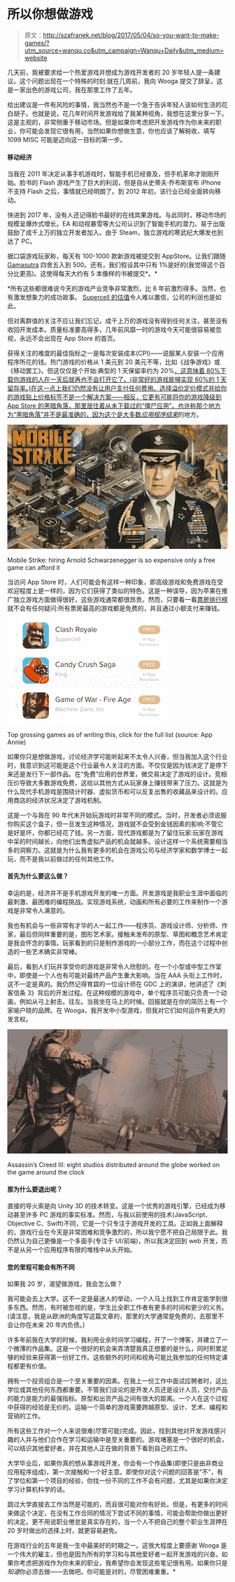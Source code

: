 # 所以你想做游戏

> 原文：<http://szafranek.net/blog/2017/05/04/so-you-want-to-make-games/?utm_source=wanqu.co&utm_campaign=Wanqu+Daily&utm_medium=website>



几天前，我被要求给一个热爱游戏并想成为游戏开发者的 20 岁年轻人提一条建议。这个问题出现在一个特殊的时刻:就在几周前，我向 Wooga 提交了辞呈，这是一家出色的游戏公司，我在那里工作了五年。

给出建议是一件有风险的事情，我当然也不是一个急于告诉年轻人该如何生活的花白胡子。也就是说，花几年时间开发游戏给了我某种视角，我想在这里分享一下。这是主观的，非常侧重于移动市场。但是如果你考虑把开发游戏作为你未来的职业，你可能会发现它很有用，当然如果你想做生意，你也应该了解税收，填写 1099 MISC 可能是迈向这一目标的第一步。

#### 移动经济

当我在 2011 年决定从事手机游戏时，智能手机已经普及，但手机革命才刚刚开始。脸书的 Flash 游戏产生了巨大的利润，但是自从史蒂夫·乔布斯宣布 iPhone 不支持 Flash 之后，事情就已经明朗了。到 2012 年初，该行业已经全面转向移动。

快进到 2017 年，没有人还记得脸书最好的在线宾果游戏。与此同时，移动市场的规模呈爆炸式增长。EA 和动视暴雪等大公司认识到了智能手机的潜力。易于出版鼓励了成千上万的独立开发者加入。由于 Steam，独立游戏的寒武纪大爆发也到达了 PC。

据口袋游戏玩家称，每天有 100-1000 款新游戏被提交到 AppStore。让我们跟随 [Gamasutra](http://www.gamasutra.com/view/news/267645/Over_500_games_now_submitted_to_iOS_App_Store_every_day.php "Over 500 games now submitted to iOS App Store every day ") 四舍五入到 500。还有，我们假设其中只有 1%是好的(我觉得这个百分比更高)。这使得每天大约有 5 本像样的书被提交*。*

 *所有这些都很难说今天的游戏产业竞争非常激烈，比 6 年前激烈得多。当然，也有激发想象力的成功故事。 [Supercell 的估值](https://en.wikipedia.org/wiki/Supercell_(video_game_company))令人难以置信，公司的利润也是如此。

但对离群值的关注不应让我们忘记，成千上万的游戏没有得到任何关注，甚至没有收回开发成本。质量标准要高得多，几年前风靡一时的游戏今天可能很容易被忽视，永远不会出现在 App Store 的首页。

获得关注的难度的最佳指标之一是每次安装成本(CPI)——说服某人安装一个应用程序所花的钱。热门游戏的价格从 1 美元到 20 美元不等，比如《战争游戏》或《移动罢工》。但这仅仅是个开始:典型的 1 天保留率约为 20%[，这意味着 80%下载你游戏的人在一天后就再也不会打开它了。(非常好的游戏能够实现 60%的 1 天留存率。)在这一点上我们仍然没有让用户支付任何费用。选择溢价定价模式并给你的游戏贴上价格标签不是一个解决方案——相反，它更有可能将你的游戏降级到 App Store 的黑暗角落，那里居住着从未下载过的“僵尸应用”。也许称那个地方为“黑暗角落”并不是最准确的，因为这个](https://medium.com/@Appseecom/how-to-be-profitable-app-acquisition-vs-app-retention-costs-ba57e33e796c)[是大多数*应用程序结束*](https://venturebeat.com/2013/08/26/700k-of-the-1-2m-apps-available-for-iphone-android-and-windows-are-zombies/ "700K of the 1.2M apps available for iPhone, Android, and Windows are zombies")的地方。

![Mobile Strike](img/60dc1df107efcf65c0469839e4356190.png)

Mobile Strike: hiring Arnold Schwarzenegger is so expensive only a free game can afford it



当访问 App Store 时，人们可能会有这样一种印象，即高级游戏和免费游戏在受欢迎程度上是一样的，因为它们获得了类似的特色。这是一种误导，因为苹果在推广独立游戏方面做得很好，这些游戏通常都很昂贵。然而，只要看一看[票房排行榜](https://www.appannie.com/en/apps/ios/top/ "App Annie")就不会有任何疑问:所有票房最高的游戏都是免费的，并且通过小额支付来赚钱。

[![Top grossing games](img/4242605fbab23da2ab14465cbeeefed2.png)](/files/news/20170504/top-grossing.jpg)

Top grossing games as of writing this, click for the full list (source: App Annie)



如果你只是想做游戏，讨论经济学可能听起来不太令人兴奋，但当我加入这个行业时，我意识到这可能是这个行业最令人关注的方面。不仅仅是因为钱决定了是停下来还是发行下一部作品。在“免费”应用的世界里，微交易决定了游戏的设计。竞相压价导致大多数游戏免费，这给以其他方式从玩家身上赚钱带来了压力。这就是为什么现代手机游戏是围绕计时器、虚拟货币和可以反复出售的收藏品来设计的。应用商店的经济状况决定了游戏机制。

这是一个与我在 90 年代末开始玩游戏时非常不同的模式。当时，开发者必须说服你购买这个盒子，但一旦发生这种情况，游戏就不会受到金钱因素的影响:不管它是好是坏，你都已经花了钱。另一方面，现代游戏都是为了留住玩家:玩家在游戏中呆的时间越长，向他们出售虚拟产品的机会就越多。设计这样一个系统需要相当多的洞察力。这就是为什么我有更多的机会在游戏公司与经济学家和数学博士一起玩，而不是我以前做过的任何其他工作。

#### 首先为什么要这么做？

幸运的是，经济并不是手机游戏开发的唯一方面。开发游戏是我职业生涯中面临的最刺激、最困难的编程挑战。实现游戏系统，动画和所有必要的工作来制作一个游戏是非常令人满意的。

我也有机会与一些非常有才华的人一起工作——程序员、游戏设计师、分析师、作家，最后但同样重要的是，图形艺术家。接触未发布的原型、草图和概念艺术肯定是我会怀念的事情。玩家看到的只是制作游戏的一小部分工作，而在这个过程中创造的一些艺术确实非常棒。

最后，看到人们玩并享受你的游戏是非常令人欣慰的。在一个小型或中型工作室中，即使是一个人也有可能对最终产品产生重大影响。当在 AAA 头衔上工作时，这不一定是真的。我仍然记得育碧的一位设计师在 GDC 上的演讲，他讲述了《刺客信条 3》背后的开发过程。在这种规模的游戏中，单个程序员可能只负责一个动画，例如从弓上射击。往左。当我坐在马上的时候。回报就是在你的简历上有一个家喻户晓的品牌。在 Wooga，我开发中小型游戏，但我对它们如何运作有更大的发言权。

![Assassin's Creed III](img/5ca302e6143067ccebea64155179c411.png)

Assassin’s Creed III: eight studios distributed around the globe worked on the game around the clock



#### 那为什么要退出呢？

直接的导火索是向 Unity 3D 的技术转变。这是一个优秀的游戏引擎，已经成为移动甚至许多 PC 游戏的事实标准。然而，与我以前使用的技术(JavaScript、Objective C、Swift)不同，它是一个只专注于游戏开发的工具。正如我上面解释的，游戏行业在今天是非常困难和竞争激烈的，所以我宁愿不把自己局限于此。我仍然认为自己更像是一个多面手(专注于 UI/前端)，所以我决定回到 web 开发，而不是从另一个应用程序有限的堆栈中从头开始。

#### 您的里程可能会有所不同

如果我 20 岁，渴望做游戏，我会怎么做？

我可能会去上大学。这不一定是最迷人的举动，一个人马上找到工作肯定能学到很多东西。然而，有时被忽视的是，学生比全职工作者有更多的时间和更少的义务。(请注意，我是从欧洲的角度写这篇文章的，那里的大学通常是免费的，去那里不会让你在未来 20 年内负债。)

许多年前我在大学的时候，我利用业余时间学习编程，开了一个博客，并建立了一个微薄的作品集。这是一个很好的机会来弄清楚我真正想要的是什么，同时积累足够的经验来获得第一份好工作。这些额外的时间和视角可能比我参加的任何特定课程都更有价值。

拥有一个投资组合是一个至关重要的因素。在我上一份工作中面试应聘者时，这比学位或其他任何东西都重要。不管我们谈论的是开发人员还是设计人员，交付产品的能力是能力的最强指标。原型和出货产品之间有很大的距离。一个人在这个过程中获得的经验是无价的。运输一个简单的游戏需要跨越原型、设计、艺术、编程和营销的工作。

所有这些工作对一个人来说很难(尽管可能)完成。因此，找到其他对开发游戏感兴趣的人并与他们合作在学习和运输中是至关重要的。游戏堵塞是一个很好的机会，可以结识其他爱好者，并在其他人正在做的背景下看到自己的工作。

大学毕业后，如果你真的想从事游戏开发，你会有一个作品集(即使只是由非商业应用程序组成)，第一次接触和一个好主意。即使你对这个问题的回答是“不”，有了学位和第一个项目的经验，你找一份不同的工作不会有问题，尤其是如果你决定学习计算机科学的话。

跳过大学直接去工作当然是可能的，而且很可能对你有好处。但是，有更多的时间来做这个决定，在没有工作合同的情况下尝试不同的事情，可能会帮助你做出更好的决定。更不用说职业倦怠是真实存在的，当一个人不把自己的整个职业生涯押在 20 岁时做出的选择上时，就更容易避免。

在游戏行业的五年是我一生中最美好的时期之一。这很大程度上要感谢 Wooga 是一个伟大的雇主，但也是因为所有的学习和与其他爱好者一起开发游戏的兴奋。如果你考虑把游戏作为你未来的职业，我希望你会发现这些笔记很有用。如果你只是*知道*你必须去做——去做吧。你可能是对的，尽管困难重重。* 